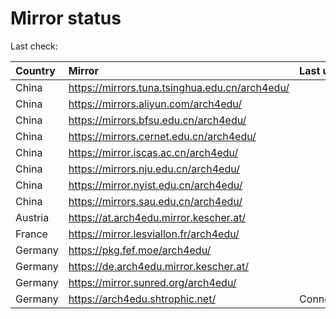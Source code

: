 <script src="./time.js"></script>
# Mirror status
Last check: <script type="text/javascript">localize(1753824407.6931098);</script>

|Country|Mirror|Last update|
|:------|:-----|:----------|
|China|https://mirrors.tuna.tsinghua.edu.cn/arch4edu/|<script type="text/javascript">localize(1753815127);</script>|
|China|https://mirrors.aliyun.com/arch4edu/|<script type="text/javascript">localize(1753815127);</script>|
|China|https://mirrors.bfsu.edu.cn/arch4edu/|<script type="text/javascript">localize(1753772060);</script>|
|China|https://mirrors.cernet.edu.cn/arch4edu/|<script type="text/javascript">localize(1753815127);</script>|
|China|https://mirror.iscas.ac.cn/arch4edu/|<script type="text/javascript">localize(1753772060);</script>|
|China|https://mirrors.nju.edu.cn/arch4edu/|<script type="text/javascript">localize(1753728631);</script>|
|China|https://mirror.nyist.edu.cn/arch4edu/|<script type="text/javascript">localize(1753772060);</script>|
|China|https://mirrors.sau.edu.cn/arch4edu/|<script type="text/javascript">localize(1753641990);</script>|
|Austria|https://at.arch4edu.mirror.kescher.at/|<script type="text/javascript">localize(1753772060);</script>|
|France|https://mirror.lesviallon.fr/arch4edu/|<script type="text/javascript">localize(1753772060);</script>|
|Germany|https://pkg.fef.moe/arch4edu/|<script type="text/javascript">localize(1753772060);</script>|
|Germany|https://de.arch4edu.mirror.kescher.at/|<script type="text/javascript">localize(1753772060);</script>|
|Germany|https://mirror.sunred.org/arch4edu/|<script type="text/javascript">localize(1753772060);</script>|
|Germany|https://arch4edu.shtrophic.net/|ConnectionError|

<script src="./tablefilter/tablefilter.js"></script>
<script src="./table.js"></script>